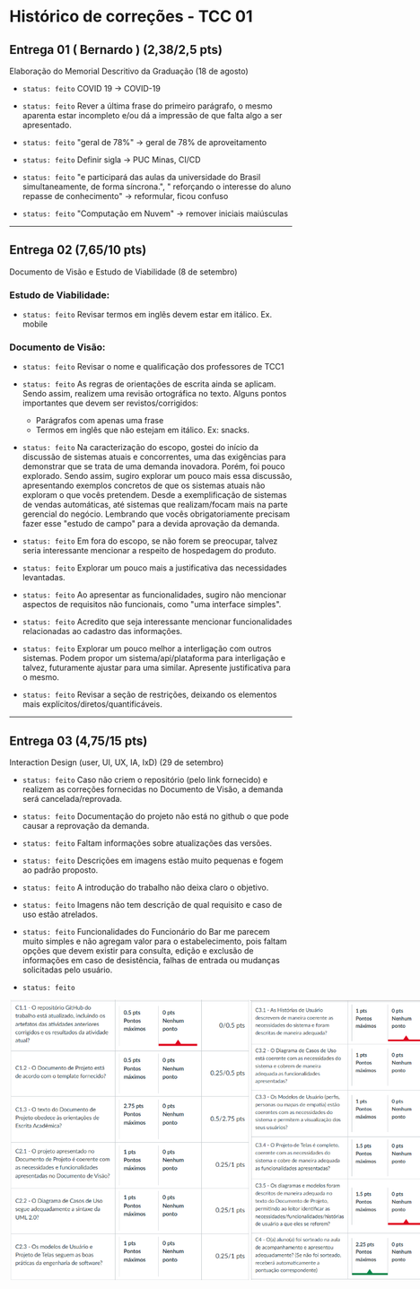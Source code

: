 # Histórico de correções - TCC 01

## Entrega 01 ( Bernardo ) (2,38/2,5 pts)

Elaboração do Memorial Descritivo da Graduação (18 de agosto)

* `status: feito` COVID 19 -> COVID-19

* `status: feito` Rever a última frase do primeiro parágrafo, o mesmo aparenta estar incompleto e/ou dá a impressão de que falta algo a ser apresentado.

* `status: feito` "geral de 78%" -> geral de 78% de aproveitamento

* `status: feito` Definir sigla -> PUC Minas, CI/CD

* `status: feito` "e participará das aulas da universidade do Brasil simultaneamente, de forma síncrona.", " reforçando o interesse do aluno repasse de conhecimento" -> reformular, ficou confuso

* `status: feito` "Computação em Nuvem" -> remover iniciais maiúsculas

---

## Entrega 02 (7,65/10 pts)

Documento de Visão e Estudo de Viabilidade (8 de setembro) 

### Estudo de Viabilidade:

* `status: feito` Revisar termos em inglês devem estar em itálico. Ex. mobile

### Documento de Visão:

* `status: feito` Revisar o nome e qualificação dos professores de TCC1

* `status: feito` As regras de orientações de escrita ainda se aplicam. Sendo assim, realizem uma revisão ortográfica no texto. Alguns pontos importantes que devem ser revistos/corrigidos:
    * Parágrafos com apenas uma frase
    * Termos em inglês que não estejam em itálico. Ex: snacks.

* `status: feito` Na caracterização do escopo, gostei do início da discussão de sistemas atuais e concorrentes, uma das exigências para demonstrar que se trata de uma demanda inovadora. Porém, foi pouco explorado. Sendo assim, sugiro explorar um pouco mais essa discussão, apresentando exemplos concretos de que os sistemas atuais não exploram o que vocês pretendem. Desde a exemplificação de sistemas de vendas automáticas, até sistemas que realizam/focam mais na parte gerencial do negócio. Lembrando que vocês obrigatoriamente precisam fazer esse "estudo de campo" para a devida aprovação da demanda.

* `status: feito` Em fora do escopo, se não forem se preocupar, talvez seria interessante mencionar a respeito de hospedagem do produto.

* `status: feito` Explorar um pouco mais a justificativa das necessidades levantadas.

* `status: feito` Ao apresentar as funcionalidades, sugiro não mencionar aspectos de requisitos não funcionais, como "uma interface simples".

* `status: feito` Acredito que seja interessante mencionar funcionalidades relacionadas ao cadastro das informações.

* `status: feito` Explorar um pouco melhor a interligação com outros sistemas. Podem propor um sistema/api/plataforma para interligação e talvez, futuramente ajustar para uma similar. Apresente justificativa para o mesmo.

* `status: feito` Revisar a seção de restrições, deixando os elementos mais explícitos/diretos/quantificáveis.

---

## Entrega 03 (4,75/15 pts)

Interaction Design (user, UI, UX, IA, IxD) (29 de setembro)

* `status: feito` Caso não criem o repositório (pelo link fornecido) e realizem as correções fornecidas no Documento de Visão, a demanda será cancelada/reprovada.

* `status: feito` Documentação do projeto não está no github o que pode causar a reprovação da demanda.

* `status: feito` Faltam informações sobre atualizações das versões.

* `status: feito` Descrições em imagens estão muito pequenas e fogem ao padrão proposto.

* `status: feito` A introdução do trabalho não deixa claro o objetivo.

* `status: feito` Imagens não tem descrição de qual requisito e caso de uso estão atrelados.

* `status: feito` Funcionalidades do Funcionário do Bar me parecem muito simples e não agregam valor para o estabelecimento, pois faltam opções que devem existir para consulta, edição e exclusão de informações em caso de desistência, falhas de entrada ou mudanças solicitadas pelo usuário.

* `status: feito` 

<div style="display: flex">
    <img src="./rubricas/at3-1.png" alt="Rubrica01" height="500"/>
    <img src="./rubricas/at3-2.png" alt="Rubrica02" height="500"/>
<div>

---

## Entrega 04 (3,85/7,5 pts)

Modelagem de Comportamentos (13 de outubro)

* `status: feito`

<div style="display: flex">
    <img src="./rubricas/at4-1.png" alt="Rubrica01" height="500"/>
    <img src="./rubricas/at4-2.png" alt="Rubrica02" height="500"/>
<div>

---

## Entrega 05 (8,45/10 pts)

Modelagem de Estrutura e Persistência (27 de outubro)

### Repositório

* `status: feito` Falta o memorial do Eric

* `status: feito` Mover pasta UML para Artefatos

### Documento de Visão

* `status: feito` Adicionar o nome do Prof. Leonardo

* `status: feito` Coloque formatação de texto justificado

* `status: feito` Sugiro explorar melhor as necessidades, por exemplo, ter uma necessidade que foque na questão de pagamentos pelo aplicativo, prover um meio de acesso ao cardápio, etc. Talvez já esteja previamente explorado, existindo a necessidade de renomear algum dos que foram definidos.

* `status: feito` Cuidado com Restrições e RNF's.

* `status: feito` Em documentação, mencione a respeito da documentação de projeto.

* `status: feito` 

<div style="display: flex">
    <img src="./rubricas/at5-1.png" alt="Rubrica01" height="500"/>
    <img src="./rubricas/at5-2.png" alt="Rubrica02" height="500"/>
<div>

---

## Entrega 06 (10,7/15 pts)

Plano de Teste, Cronograma e Processo de Desenvolvimento (17 de novembro)

* `status: feito` 

<div style="display: flex">
    <img src="./rubricas/at6-1.png" alt="Rubrica01" height="500"/>
    <img src="./rubricas/at6-2.png" alt="Rubrica02" height="500"/>
<div>